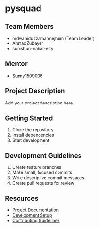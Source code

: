 # pysquad

## Team Members
- mdwahiduzzamannejhum (Team Leader)
- AhmadZubayer
- sumshun-nahar-eity

## Mentor
- Sunny1509006

## Project Description
Add your project description here.

## Getting Started
1. Clone the repository
2. Install dependencies
3. Start development

## Development Guidelines
1. Create feature branches
2. Make small, focused commits
3. Write descriptive commit messages
4. Create pull requests for review

## Resources
- [Project Documentation](docs/)
- [Development Setup](docs/setup.md)
- [Contributing Guidelines](CONTRIBUTING.md)
